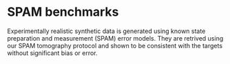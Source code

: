 # SPAM benchmarks

Experimentally realistic synthetic data is generated using known state preparation and measurement (SPAM) error models. They are retrived using our SPAM tomography protocol and shown to be consistent with the targets without significant bias or error.

